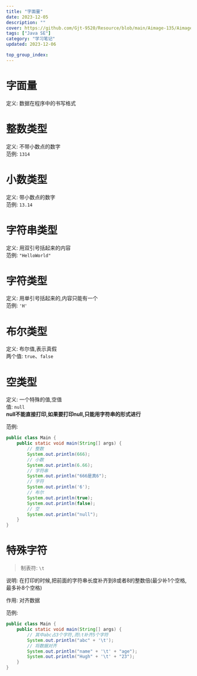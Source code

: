 ```yaml
---
title: "字面量"
date: 2023-12-05
description: ""
cover: https://github.com/Gjt-9520/Resource/blob/main/Aimage-135/Aimage69.jpg?raw=true
tags: ["Java SE"]
category: "学习笔记"
updated: 2023-12-06

top_group_index:
---
```


# 字面量

定义: 数据在程序中的书写格式

# 整数类型

定义: 不带小数点的数字   
范例: `1314`  

# 小数类型

定义: 带小数点的数字   
范例: `13.14`   

# 字符串类型

定义: 用双引号括起来的内容   
范例: `"HelloWorld"`  

# 字符类型

定义: 用单引号括起来的,内容只能有一个   
范例: `'H'`   

# 布尔类型

定义: 布尔值,表示真假   
两个值: `true`、`false`   
  
# 空类型

定义: 一个特殊的值,空值   
值: `null`   
**null不能直接打印,如果要打印null,只能用字符串的形式进行**   

范例: 

```java
public class Main {
    public static void main(String[] args) {
        // 整数
        System.out.println(666); 
        // 小数
        System.out.println(6.66); 
        // 字符串
        System.out.println("666是真6"); 
        // 字符
        System.out.println('6'); 
        // 布尔
        System.out.println(true); 
        System.out.println(false); 
        // 空
        System.out.println("null"); 
    }
}
```

# 特殊字符
 
> 制表符: `\t`    

说明: 在打印的时候,把前面的字符串长度补齐到8或者8的整数倍(最少补1个空格,最多补8个空格)   
 
作用: 对齐数据  

范例: 

```java
public class Main {
    public static void main(String[] args) {
        // 其中abc占3个字符,而\t补齐5个字符
        System.out.println("abc" + '\t'); 
        // 将数据对齐
        System.out.println("name" + '\t' + "age"); 
        System.out.println("Hugh" + '\t' + "23"); 
    }
}
```